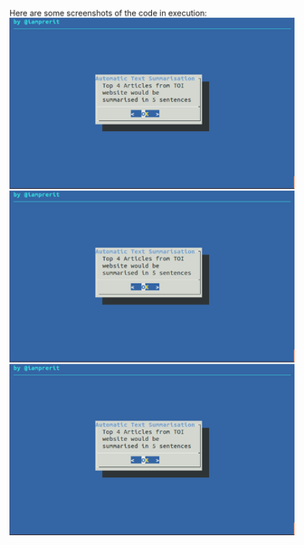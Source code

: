 Here are some screenshots of the code in execution:
![Image 1](https://github.com/iamprerit/AutomaticSummarization/blob/master/images/ts1.png)
![Image 2](https://github.com/iamprerit/AutomaticSummarization/blob/master/images/ts1.png)
![Image 3](https://github.com/iamprerit/AutomaticSummarization/blob/master/images/ts1.png)